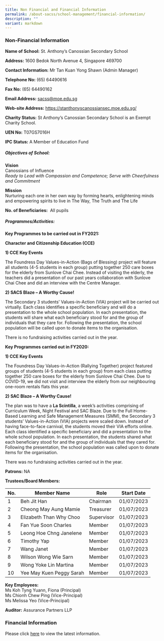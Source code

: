 ```yaml
---
title: Non Financial and Financial Information
permalink: /about-sacss/school-management/financial-information/
description: ""
variant: markdown
---
```

### Non-Financial Information

**Name of School:**&nbsp;St. Anthony’s Canossian Secondary School

**Address:**&nbsp;1600 Bedok North Avenue 4, Singapore 469700

**Contact Information:**&nbsp;Mr Tan Kuan Yong Shawn (Admin Manager)

**Telephone No:**&nbsp;(65)&nbsp;64490616

**Fax No:**&nbsp;(65) 64490162

**Email Address:**&nbsp;[sacss@moe.edu.sg](mailto:sacss@moe.edu.sg)

**Web-site Address:**&nbsp;<a href="https://stanthonyscanossiansec.moe.edu.sg/" target="_blank">https://stanthonyscanossiansec.moe.edu.sg/</a>

**Charity Status:**&nbsp;St Anthony’s Canossian Secondary School is an&nbsp;Exempt Charity School.

**UEN No:**&nbsp;T07GS7016H

**IPC Status:**&nbsp;A Member of Education Fund

##### Objectives of School:

**Vision**  
Canossians of Influence  
_Ready to Lead with Compassion and Competence; Serve with Cheerfulness and Commitment_

**Mission**  
Nurturing each one in her own way by forming hearts, enlightening minds and empowering spirits to live in The Way, The Truth and The Life

**No. of Beneficiaries:**&nbsp;&nbsp;All pupils&nbsp;

##### Programmes/Activities:

**Key Programmes to be carried out in FY2021:**

**Character and Citizenship Education (CCE)**

**1) CCE Key Events**

The Foundress Day Values-in-Action (Bags of Blessing) project will feature all students (4-5 students in each group) putting together 250 care boxes for the elderly from Sunlove Chai Chee. Instead of visiting the elderly, the teachers did a presentation of our past years collaboration with Sunlove Chai Chee and did an interview with the Centre Manager.&nbsp;

**2) SACS Blaze – A Worthy Cause!**

The Secondary 3 students’ Values-in-Action (VIA) project will&nbsp;be carried out virtually. Each class identifies a specific&nbsp;beneficiary and will do a presentation to the whole school population. In each presentation, the students will share what each beneficiary stood for and the group of individuals that they care for. Following the presentation, the school population will be called upon to donate items to the organisation.

There is no fundraising activities carried out in the year.  


**Key Programmes carried out in FY2020:**

**1) CCE Key Events**

The Foundress Day Values-in-Action (Rallying Together) project featured groups of students (4-5 students in each group) from each class putting together 250 care boxes for the elderly from Sunlove Chai Chee. Due to COVID-19, we did not visit and interview the elderly from our neighbouring one-room rentals flats this year.

**2) SAC Blaze – A Worthy Cause!**

The plan was to have a&nbsp;**La Scintilla**, a week’s activities comprising of Curriculum Week, Night Festival and SAC Blaze. Due to the Full Home-Based Learning and Safe Management Measures (SMM), the Secondary 3 students’ Values-in-Action (VIA) projects were scaled down. Instead of having face-to-face carnival, the students moved their VIA efforts online. Each class identified a specific beneficiary and did a presentation to the whole school population. In each presentation, the students shared what each beneficiary stood for and the group of individuals that they cared for. Following the presentation, the school population was called upon to donate items for the organisation.&nbsp;

There was no fundraising activities carried out in the year.

**Patrons:**&nbsp;NA

**Trustees/Board Members:**  

| No. | Member Name | Role | Start Date |
| -------- | -------- | -------- | -------- |
| 1 | Beh Jit Han | Chairman | 01/07/2023 |
| 2 | Cheong May Aung Mamie | Treasurer | 01/07/2023 |
| 3 | Elizabeth Than Why Choo | Supervisor | 01/07/2023 |
| 4 | Fan Yue Soon Charles | Member | 01/07/2023 |
| 5 | Leong Hoe Chng Janelene | Member | 01/07/2023 |
| 6 | Timothy Yap | Member | 01/07/2023 |
| 7 | Wang Janet | Member | 01/07/2023 |
| 8 | Wilson Wong Wie Sarn | Member | 01/07/2023 |
| 9 | Wong Yoke Lin Martina | Member | 01/07/2023 |
| 10 | Yee May Kuen Peggy Sarah | Member | 01/07/2023 |


**Key Employees:**  
Ms Koh Tyng Yuann, Fiona (Principal)  
Ms Chionh Chew Ping (Vice-Principal)  
Ms Melissa Yeo (Vice-Principal)

**Auditor:** Assurance Partners LLP

### Financial Information

Please click&nbsp;[here](https://www.moe.gov.sg/about-us/organisation-structure/fpd/financial-summary)&nbsp;to view the latest information.